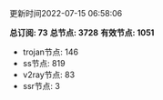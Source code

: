 更新时间2022-07-15 06:58:06

**总订阅: 73**
**总节点: 3728**
**有效节点: 1051**
- trojan节点: 146
- ss节点: 819
- v2ray节点: 83
- ssr节点: 3

